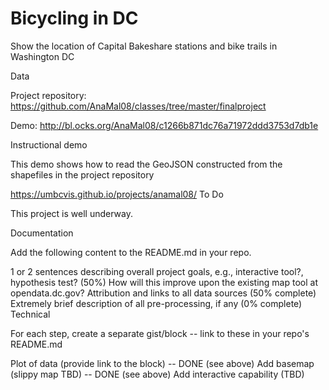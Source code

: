 # Bicycling in DC

Show the location of Capital Bakeshare stations and bike trails in Washington DC

Data

Project repository: https://github.com/AnaMal08/classes/tree/master/finalproject

Demo: http://bl.ocks.org/AnaMal08/c1266b871dc76a71972ddd3753d7db1e

Instructional demo

This demo shows how to read the GeoJSON constructed from the shapefiles in the project repository

https://umbcvis.github.io/projects/anamal08/
To Do

This project is well underway.

Documentation

Add the following content to the README.md in your repo.

1 or 2 sentences describing overall project goals, e.g., interactive tool?, hypothesis test? (50%)
How will this improve upon the existing map tool at opendata.dc.gov?
Attribution and links to all data sources (50% complete)
Extremely brief description of all pre-processing, if any (0% complete)
Technical

For each step, create a separate gist/block -- link to these in your repo's README.md

Plot of data (provide link to the block) -- DONE (see above)
Add basemap (slippy map TBD) -- DONE (see above)
Add interactive capability (TBD)
